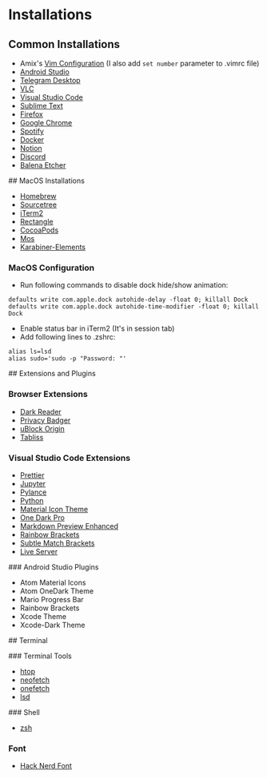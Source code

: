 # Installations

## Common Installations
- Amix's [Vim Configuration](https://github.com/amix) (I also add ```set number``` parameter to .vimrc file)
- [Android Studio](https://developer.android.com/studio)
- [Telegram Desktop](https://desktop.telegram.org/)
- [VLC](https://www.videolan.org/vlc/)
- [Visual Studio Code](https://code.visualstudio.com/)
- [Sublime Text](https://www.sublimetext.com/)
- [Firefox](https://www.mozilla.org/firefox/)
- [Google Chrome](https://www.google.com/chrome/)
- [Spotify](https://www.spotify.com/)
- [Docker](https://www.docker.com/)
- [Notion](https://www.notion.so/)
- [Discord](https://discord.com/)
- [Balena Etcher](https://www.balena.io/etcher/)

## MacOS Installations
- [Homebrew](https://brew.sh/)
- [Sourcetree](https://www.sourcetreeapp.com/)
- [iTerm2](https://iterm2.com/)
- [Rectangle](https://rectangleapp.com/)
- [CocoaPods](https://cocoapods.org/)
- [Mos](https://mos.caldis.me/)
- [Karabiner-Elements](https://karabiner-elements.pqrs.org/)

### MacOS Configuration
- Run following commands to disable dock hide/show animation:
```
defaults write com.apple.dock autohide-delay -float 0; killall Dock
defaults write com.apple.dock autohide-time-modifier -float 0; killall Dock
```
- Enable status bar in iTerm2 (It's in session tab)
- Add following lines to .zshrc:
```
alias ls=lsd
alias sudo='sudo -p "Password: "'
```

## Extensions and Plugins

### Browser Extensions
- [Dark Reader](https://darkreader.org/)
- [Privacy Badger](https://privacybadger.org/)
- [uBlock Origin](https://ublockorigin.com/)
- [Tabliss](https://tabliss.io/)

### Visual Studio Code Extensions
- [Prettier](https://marketplace.visualstudio.com/items?itemName=esbenp.prettier-vscode)
- [Jupyter](https://marketplace.visualstudio.com/items?itemName=ms-toolsai.jupyter)
- [Pylance](https://marketplace.visualstudio.com/items?itemName=ms-python.vscode-pylance)
- [Python](https://marketplace.visualstudio.com/items?itemName=ms-python.python)
- [Material Icon Theme](https://marketplace.visualstudio.com/items?itemName=PKief.material-icon-theme)
- [One Dark Pro](https://marketplace.visualstudio.com/items?itemName=zhuangtongfa.Material-theme)
- [Markdown Preview Enhanced](https://marketplace.visualstudio.com/items?itemName=shd101wyy.markdown-preview-enhanced)
- [Rainbow Brackets](https://marketplace.visualstudio.com/items?itemName=2gua.rainbow-brackets)
- [Subtle Match Brackets](https://marketplace.visualstudio.com/items?itemName=rafamel.subtle-brackets)
- [Live Server](https://marketplace.visualstudio.com/items?itemName=ritwickdey.LiveServer)

### Android Studio Plugins
- Atom Material Icons
- Atom OneDark Theme
- Mario Progress Bar
- Rainbow Brackets
- Xcode Theme
- Xcode-Dark Theme

## Terminal

### Terminal Tools
- [htop](https://github.com/htop-dev/htop)
- [neofetch](https://github.com/dylanaraps/neofetch)
- [onefetch](https://github.com/o2sh/onefetch)
- [lsd](https://github.com/Peltoche/lsd)

### Shell
- [zsh](https://ohmyz.sh/)

### Font
- [Hack Nerd Font](https://github.com/ryanoasis/nerd-fonts)
